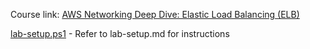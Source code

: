 
Course link: [AWS Networking Deep Dive: Elastic Load Balancing (ELB)](https://pluralsight.pxf.io/6bXjBK)

[lab-setup.ps1](lab-setup.ps1) - Refer to lab-setup.md for instructions
